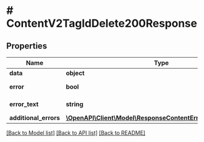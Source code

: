 # # ContentV2TagIdDelete200Response

## Properties

Name | Type | Description | Notes
------------ | ------------- | ------------- | -------------
**data** | **object** |  | [optional]
**error** | **bool** | Флаг ошибки | [optional]
**error_text** | **string** | Описание ошибки | [optional]
**additional_errors** | [**\OpenAPI\Client\Model\ResponseContentError5AdditionalErrors**](ResponseContentError5AdditionalErrors.md) |  | [optional]

[[Back to Model list]](../../README.md#models) [[Back to API list]](../../README.md#endpoints) [[Back to README]](../../README.md)
